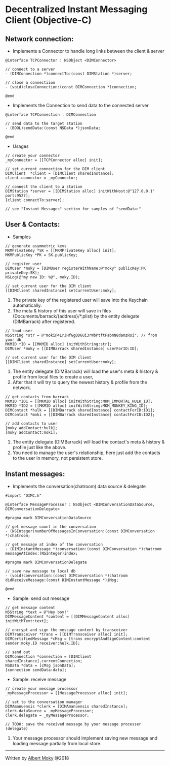 # Decentralized Instant Messaging Client (Objective-C)

## Network connection:

* Implements a Connector to handle long links between the client & server

```
@interface TCPConnector : NSObject <DIMConnector>

// connect to a server
- (DIMConnection *)connectTo:(const DIMStation *)server;

// close a connectiion
- (void)closeConnection:(const DIMConnection *)connection;

@end
```
* Implements the Connection to send data to the connected server

```
@interface TCPConnection : DIMConnection

// send data to the target station
- (BOOL)sendData:(const NSData *)jsonData;

@end
```

* Usages

```
// create your connector
_myConnector = [[TCPConnector alloc] init];

// set current connection for the DIM client
DIMClient  *client = [DIMClient sharedInstance];
client.connector = _myConnector;

// connect the client to a station
DIMStation *server = [[DIMStation alloc] initWithHost:@"127.0.0.1" port:9527];
[client connectTo:server];

// see "Instant Messages" section for samples of "sendData:"
```

## User & Contacts:

* Samples

```
// generate asymmetric keys
MKMPrivateKey *SK = [[MKMPrivateKey alloc] init];
MKMPublicKey *PK = SK.publicKey;

// register user
DIMUser *moky = [DIMUser registerWithName:@"moky" publicKey:PK privateKey:SK];
NSLog(@"my new ID: %@", moky.ID);

// set current user for the DIM client
[[DIMClient sharedInstance] setCurrentUser:moky];
```
1. The private key of the registered user will save into the Keychain automatically.
2. The meta & history of this user will save in files (Documents/barrack/{address}/*.plist) by the entity delegate (DIMBarrack) after registered.

```
// load user
NSString *str = @"moki@4LrJHfGgDD6Ui3rWbPtftFabmN8damzRsi"; // from your db
MKMID *ID = [[MKMID alloc] initWithString:str];
DIMUser *moky = [[DIMBarrack sharedInstance] userForID:ID];

// set current user for the DIM client
[[DIMClient sharedInstance] setCurrentUser:moky];
```
1. The entity delegate (DIMBarrack) will load the user's meta & history & profile from local files to create a user,
2. After that it will try to query the newest history & profile from the network.

```
// get contacts from barrack
MKMID *ID1 = [[MKMID alloc] initWithString:MKM_IMMORTAL_HULK_ID];
MKMID *ID2 = [[MKMID alloc] initWithString:MKM_MONKEY_KING_ID];
DIMContact *hulk = [[DIMBarrack sharedInstance] contactForID:ID1];
DIMContact *moki = [[DIMBarrack sharedInstance] contactForID:ID2];

// add contacts to user
[moky addContact:hulk];
[moky addContact:moki];
```
1. The entity delegate (DIMBarrack) will load the contact's meta & history & profile just like the above.
2. You need to manage the user's relationship, here just add the contacts to the user in memory, not persistent store.

## Instant messages:

* Implements the conversation(chatroom) data source & delegate

```
#import "DIMC.h"

@interface MessageProcessor : NSObject <DIMConversationDataSource, DIMConversationDelegate>

#pragma mark DIMConversationDataSource

// get message count in the conversation
- (NSInteger)numberOfMessagesInConversation:(const DIMConversation *)chatroom;

// get message at index of the conversation
- (DIMInstantMessage *)conversation:(const DIMConversation *)chatroom messageAtIndex:(NSInteger)index;

#pragma mark DIMConversationDelegate

// save new message to local db
- (void)conversation:(const DIMConversation *)chatroom didReceiveMessage:(const DIMInstantMessage *)iMsg;

@end
```

* Sample: send out message

```
// get message content
NSString *text = @"Hey boy!"
DIMMessageContent *content = [[DIMMessageContent alloc] initWithText:text];

// encrypt and sign the message content by transceiver
DIMTransceiver *trans = [[DIMTransceiver alloc] init];
DIMCertifiedMessage *cMsg = [trans encryptAndSignContent:content sender:moky.ID receiver:hulk.ID];

// send out
DIMConnection *connection = [DINClient sharedInstance].currentConnection;
NSData *data = [cMsg jsonData];
[connection sendData:data];
```

* Sample: receive message

```
// create your message processor
_myMessageProcessor = [[MessageProcessor alloc] init];

// set to the conversation manager
DIMAmanuensis *clerk = [DIMAmanuensis sharedInstance];
clerk.dataSource = _myMessageProcessor;
clerk.delegate = _myMessageProcessor;

// TODO: save the received message by your message processer (delegate)
```
1. Your message processor should implement saving new message and loading message partially from local store.

---
Written by [Albert Moky](http://moky.github.com/) @2018
